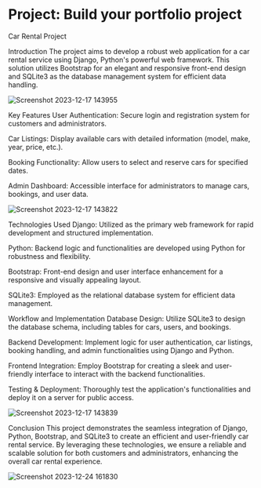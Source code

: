 # Project: Build your portfolio project


Car Rental Project

Introduction
The project aims to develop a robust web application for a car rental service using Django, Python's powerful web framework. This solution utilizes Bootstrap for an elegant and responsive front-end design and SQLite3 as the database management system for efficient data handling.


![Screenshot 2023-12-17 143955](https://github.com/HamzaFikri/Rental_Car_Project/assets/103943413/2842fbb8-4845-41f5-b98c-e24be195d724)


Key Features
User Authentication: Secure login and registration system for customers and administrators.

Car Listings: Display available cars with detailed information (model, make, year, price, etc.).

Booking Functionality: Allow users to select and reserve cars for specified dates.

Admin Dashboard: Accessible interface for administrators to manage cars, bookings, and user data.

![Screenshot 2023-12-17 143822](https://github.com/HamzaFikri/Rental_Car_Project/assets/103943413/15679f77-32bf-47f5-a7d5-d9f6a7953cdd)

Technologies Used
Django: Utilized as the primary web framework for rapid development and structured implementation.

Python: Backend logic and functionalities are developed using Python for robustness and flexibility.

Bootstrap: Front-end design and user interface enhancement for a responsive and visually appealing layout.

SQLite3: Employed as the relational database system for efficient data management.

Workflow and Implementation
Database Design: Utilize SQLite3 to design the database schema, including tables for cars, users, and bookings.

Backend Development: Implement logic for user authentication, car listings, booking handling, and admin functionalities using Django and Python.

Frontend Integration: Employ Bootstrap for creating a sleek and user-friendly interface to interact with the backend functionalities.

Testing & Deployment: Thoroughly test the application's functionalities and deploy it on a server for public access.

![Screenshot 2023-12-17 143839](https://github.com/HamzaFikri/Rental_Car_Project/assets/103943413/fe171838-e939-4a63-9e2c-e11b3608aa42)

Conclusion
This project demonstrates the seamless integration of Django, Python, Bootstrap, and SQLite3 to create an efficient and user-friendly car rental service. By leveraging these technologies, we ensure a reliable and scalable solution for both customers and administrators, enhancing the overall car rental experience.



![Screenshot 2023-12-24 161830](https://github.com/HamzaFikri/Rental_Car_Project/assets/103943413/bb43af7d-64d7-44fb-9e0d-0eebd90dddda)
